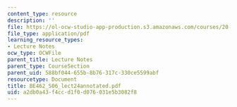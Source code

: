 ```yaml
---
content_type: resource
description: ''
file: https://ol-ocw-studio-app-production.s3.amazonaws.com/courses/20-462j-molecular-principles-of-biomaterials-spring-2006/a2db0a43f4ccd1f0d076031e5b3082f8_BE462_S06_lect24annotated.pdf
file_type: application/pdf
learning_resource_types:
- Lecture Notes
ocw_type: OCWFile
parent_title: Lecture Notes
parent_type: CourseSection
parent_uid: 588bf044-655b-8b76-317c-330ce5599abf
resourcetype: Document
title: BE462_S06_lect24annotated.pdf
uid: a2db0a43-f4cc-d1f0-d076-031e5b3082f8
---
```

